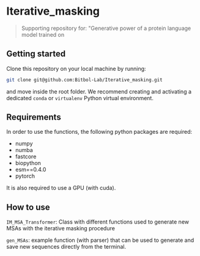# Iterative_masking
> Supporting repository for: "Generative power of a protein language model trained on


## Getting started

Clone this repository on your local machine by running:

```bash
git clone git@github.com:Bitbol-Lab/Iterative_masking.git
```
and move inside the root folder.
We recommend creating and activating a dedicated ``conda`` or ``virtualenv`` Python virtual environment.

## Requirements
In order to use the functions, the following python packages are required:

- numpy
- numba
- fastcore
- biopython
- esm==0.4.0
- pytorch

It is also required to use a GPU (with cuda).

## How to use

`IM_MSA_Transformer`: Class with different functions used to generate new MSAs with the iterative masking procedure

`gen_MSAs`: example function (with parser) that can be used to generate and save new sequences directly from the terminal.

